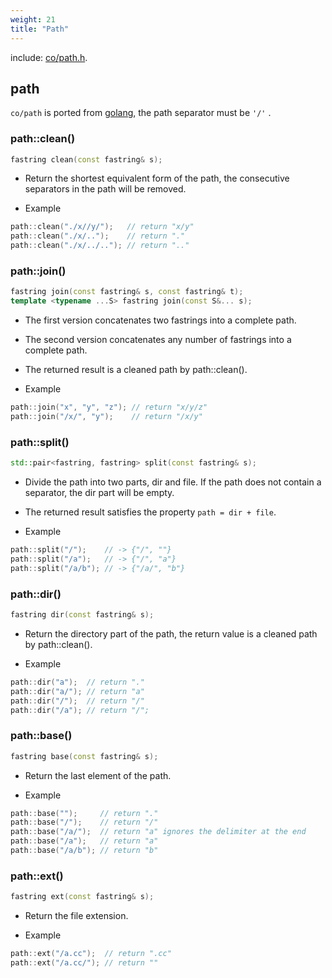 ```yaml
---
weight: 21
title: "Path"
---
```


include: [co/path.h](https://github.com/idealvin/coost/blob/master/include/co/path.h).


## path


`co/path` is ported from [golang](https://github.com/golang/go/blob/master/src/path/path.go), the path separator must be `'/'` . 




### path::clean()


```cpp
fastring clean(const fastring& s);
```


- Return the shortest equivalent form of the path, the consecutive separators in the path will be removed.



- Example



```cpp
path::clean("./x//y/");   // return "x/y"
path::clean("./x/..");    // return "."
path::clean("./x/../.."); // return ".."
```




### path::join()


```cpp
fastring join(const fastring& s, const fastring& t);
template <typename ...S> fastring join(const S&... s);
```


- The first version concatenates two fastrings into a complete path.
- The second version concatenates any number of fastrings into a complete path.
- The returned result is a cleaned path by path::clean().



- Example



```cpp
path::join("x", "y", "z"); // return "x/y/z"
path::join("/x/", "y");    // return "/x/y"
```




### path::split()


```cpp
std::pair<fastring, fastring> split(const fastring& s);
```


- Divide the path into two parts, dir and file. If the path does not contain a separator, the dir part will be empty.
- The returned result satisfies the property `path = dir + file`.



- Example



```cpp
path::split("/");    // -> {"/", ""}
path::split("/a");   // -> {"/", "a"}
path::split("/a/b"); // -> {"/a/", "b"}
```




### path::dir()


```cpp
fastring dir(const fastring& s);
```


- Return the directory part of the path, the return value is a cleaned path by path::clean().



- Example



```cpp
path::dir("a");  // return "."
path::dir("a/"); // return "a"
path::dir("/");  // return "/"
path::dir("/a"); // return "/";
```




### path::base()


```cpp
fastring base(const fastring& s);
```


- Return the last element of the path.



- Example



```cpp
path::base("");     // return "."
path::base("/");    // return "/"
path::base("/a/");  // return "a" ignores the delimiter at the end
path::base("/a");   // return "a"
path::base("/a/b"); // return "b"
```




### path::ext()


```cpp
fastring ext(const fastring& s);
```


- Return the file extension.



- Example



```cpp
path::ext("/a.cc");  // return ".cc"
path::ext("/a.cc/"); // return ""
```
